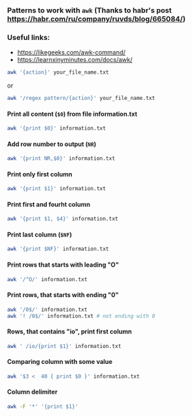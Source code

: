 ### Patterns to work with `awk` (Thanks to habr's post https://habr.com/ru/company/ruvds/blog/665084/)
### Useful links:
- https://likegeeks.com/awk-command/
- https://learnxinyminutes.com/docs/awk/

```bash
awk '{action}' your_file_name.txt
```
or
```bash
awk '/regex pattern/{action}' your_file_name.txt
```

#### Print all content (`$0`) from file information.txt
```bash
awk '{print $0}' information.txt
```

#### Add row number to output (`NR`)
```bash
awk '{print NR,$0}' information.txt
```

#### Print only first column
```bash
awk '{print $1}' information.txt
```

#### Print first and fourht column
```bash
awk '{print $1, $4}' information.txt
```

#### Print last column (`$NF`)
```bash
awk '{print $NF}' information.txt
```

#### Print rows that starts with leading "O"
```bash
awk '/^O/' information.txt
```

#### Print rows, that starts with ending "0"
```bash
awk '/0$/' information.txt
awk '! /0$/' information.txt # not ending with 0
```

#### Rows, that contains "io", print first column
```bash
awk ' /io/{print $1}' information.txt
```

#### Comparing column with some value
```bash
awk '$3 <  40 { print $0 }' information.txt
```

#### Column delimiter
```bash
awk -F '*' '{print $1}'
```
